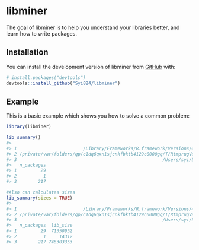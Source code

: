 
<!-- README.md is generated from README.Rmd. Please edit that file -->

# libminer

<!-- badges: start -->
<!-- badges: end -->

The goal of libminer is to help you understand your libraries better,
and learn how to write packages.

## Installation

You can install the development version of libminer from
[GitHub](https://github.com/) with:

``` r
# install.packages("devtools")
devtools::install_github("Syi824/libminer")
```

## Example

This is a basic example which shows you how to solve a common problem:

``` r
library(libminer)

lib_summary()
#>                                                                                        Library
#> 1                         /Library/Frameworks/R.framework/Versions/4.3-arm64/Resources/library
#> 2 /private/var/folders/qp/c1dq6qxn1sjcnkfbktb4129c0000gq/T/RtmprugVer/temp_libpath21dc2fdcd9a8
#> 3                                                       /Users/syi/Library/R/arm64/4.3/library
#>   n_packages
#> 1         29
#> 2          1
#> 3        217

#Also can calculates sizes
lib_summary(sizes = TRUE)
#>                                                                                        Library
#> 1                         /Library/Frameworks/R.framework/Versions/4.3-arm64/Resources/library
#> 2 /private/var/folders/qp/c1dq6qxn1sjcnkfbktb4129c0000gq/T/RtmprugVer/temp_libpath21dc2fdcd9a8
#> 3                                                       /Users/syi/Library/R/arm64/4.3/library
#>   n_packages  lib_size
#> 1         29  71350952
#> 2          1     14312
#> 3        217 746303353
```
